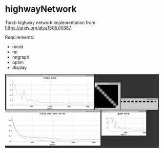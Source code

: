 # highwayNetwork
Torch highway network implementation from https://arxiv.org/abs/1505.00387.

Requirements: 
  - mnist
  - nn
  - nngraph
  - optim
  - display
  
![png](images/highway_net_99_94_6400t_200v_stand_all_dim2_dim1_10layers.png)
